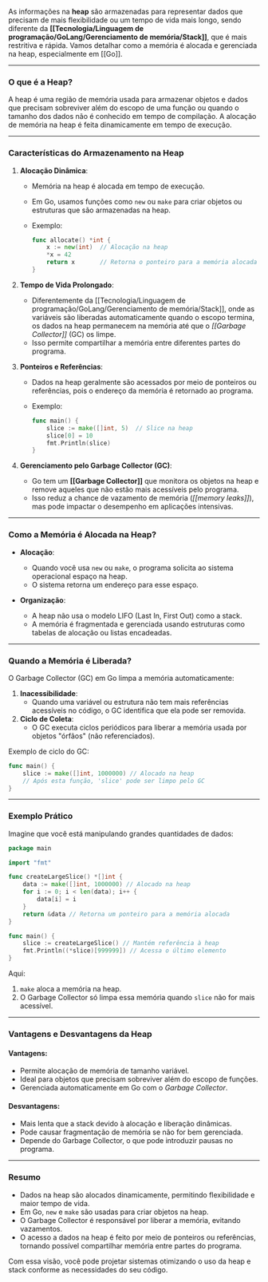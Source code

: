 As informações na **heap** são armazenadas para representar dados que precisam de mais flexibilidade ou um tempo de vida mais longo, sendo diferente da **[[Tecnologia/Linguagem de programação/GoLang/Gerenciamento de memória/Stack]]**, que é mais restritiva e rápida. Vamos detalhar como a memória é alocada e gerenciada na heap, especialmente em [[Go]].

---

### **O que é a Heap?**

A heap é uma região de memória usada para armazenar objetos e dados que precisam sobreviver além do escopo de uma função ou quando o tamanho dos dados não é conhecido em tempo de compilação. A alocação de memória na heap é feita dinamicamente em tempo de execução.

---

### **Características do Armazenamento na Heap**

1. **Alocação Dinâmica**:
    
    - Memória na heap é alocada em tempo de execução.
    - Em Go, usamos funções como `new` ou `make` para criar objetos ou estruturas que são armazenadas na heap.
    - Exemplo:
        
        ```go
        func allocate() *int {
            x := new(int)  // Alocação na heap
            *x = 42
            return x       // Retorna o ponteiro para a memória alocada
        }
        ```
        
2. **Tempo de Vida Prolongado**:
    
    - Diferentemente da [[Tecnologia/Linguagem de programação/GoLang/Gerenciamento de memória/Stack]], onde as variáveis são liberadas automaticamente quando o escopo termina, os dados na heap permanecem na memória até que o _[[Garbage Collector]]_ (GC) os limpe.
    - Isso permite compartilhar a memória entre diferentes partes do programa.
3. **Ponteiros e Referências**:
    
    - Dados na heap geralmente são acessados por meio de ponteiros ou referências, pois o endereço da memória é retornado ao programa.
    - Exemplo:
        
        ```go
        func main() {
            slice := make([]int, 5)  // Slice na heap
            slice[0] = 10
            fmt.Println(slice)
        }
        ```
        
4. **Gerenciamento pelo Garbage Collector (GC)**:
    
    - Go tem um **[[Garbage Collector]]** que monitora os objetos na heap e remove aqueles que não estão mais acessíveis pelo programa.
    - Isso reduz a chance de vazamento de memória (_[[memory leaks]]_), mas pode impactar o desempenho em aplicações intensivas.

---

### **Como a Memória é Alocada na Heap?**

- **Alocação**:
    
    - Quando você usa `new` ou `make`, o programa solicita ao sistema operacional espaço na heap.
    - O sistema retorna um endereço para esse espaço.
- **Organização**:
    
    - A heap não usa o modelo LIFO (Last In, First Out) como a stack.
    - A memória é fragmentada e gerenciada usando estruturas como tabelas de alocação ou listas encadeadas.

---

### **Quando a Memória é Liberada?**

O Garbage Collector (GC) em Go limpa a memória automaticamente:

1. **Inacessibilidade**:
    - Quando uma variável ou estrutura não tem mais referências acessíveis no código, o GC identifica que ela pode ser removida.
2. **Ciclo de Coleta**:
    - O GC executa ciclos periódicos para liberar a memória usada por objetos "órfãos" (não referenciados).

Exemplo de ciclo do GC:

```go
func main() {
    slice := make([]int, 1000000) // Alocado na heap
    // Após esta função, 'slice' pode ser limpo pelo GC
}
```

---

### **Exemplo Prático**

Imagine que você está manipulando grandes quantidades de dados:

```go
package main

import "fmt"

func createLargeSlice() *[]int {
    data := make([]int, 1000000) // Alocado na heap
    for i := 0; i < len(data); i++ {
        data[i] = i
    }
    return &data // Retorna um ponteiro para a memória alocada
}

func main() {
    slice := createLargeSlice() // Mantém referência à heap
    fmt.Println((*slice)[999999]) // Acessa o último elemento
}
```

Aqui:

1. `make` aloca a memória na heap.
2. O Garbage Collector só limpa essa memória quando `slice` não for mais acessível.

---

### **Vantagens e Desvantagens da Heap**

#### Vantagens:

- Permite alocação de memória de tamanho variável.
- Ideal para objetos que precisam sobreviver além do escopo de funções.
- Gerenciada automaticamente em Go com o _Garbage Collector_.

#### Desvantagens:

- Mais lenta que a stack devido à alocação e liberação dinâmicas.
- Pode causar fragmentação de memória se não for bem gerenciada.
- Depende do Garbage Collector, o que pode introduzir pausas no programa.

---

### **Resumo**

- Dados na heap são alocados dinamicamente, permitindo flexibilidade e maior tempo de vida.
- Em Go, `new` e `make` são usadas para criar objetos na heap.
- O Garbage Collector é responsável por liberar a memória, evitando vazamentos.
- O acesso a dados na heap é feito por meio de ponteiros ou referências, tornando possível compartilhar memória entre partes do programa.

Com essa visão, você pode projetar sistemas otimizando o uso da heap e stack conforme as necessidades do seu código.
